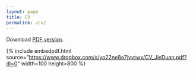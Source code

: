 ```yaml
---
layout: page
title: CV
permalink: /cv/
---
```


Download [PDF version](https://www.dropbox.com/s/yo22ne8o7jvvtwx/CV_JieDuan.pdf?dl=0). 

{% include embedpdf.html source="https://www.dropbox.com/s/yo22ne8o7jvvtwx/CV_JieDuan.pdf?dl=0" width=100 height=800 %}
